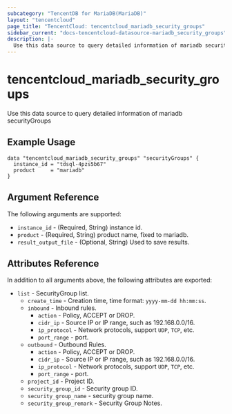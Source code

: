 ```yaml
---
subcategory: "TencentDB for MariaDB(MariaDB)"
layout: "tencentcloud"
page_title: "TencentCloud: tencentcloud_mariadb_security_groups"
sidebar_current: "docs-tencentcloud-datasource-mariadb_security_groups"
description: |-
  Use this data source to query detailed information of mariadb securityGroups
---
```


# tencentcloud_mariadb_security_groups

Use this data source to query detailed information of mariadb securityGroups

## Example Usage

```hcl
data "tencentcloud_mariadb_security_groups" "securityGroups" {
  instance_id = "tdsql-4pzs5b67"
  product     = "mariadb"
}
```

## Argument Reference

The following arguments are supported:

* `instance_id` - (Required, String) instance id.
* `product` - (Required, String) product name, fixed to mariadb.
* `result_output_file` - (Optional, String) Used to save results.

## Attributes Reference

In addition to all arguments above, the following attributes are exported:

* `list` - SecurityGroup list.
  * `create_time` - Creation time, time format: `yyyy-mm-dd hh:mm:ss`.
  * `inbound` - Inbound rules.
    * `action` - Policy, ACCEPT or DROP.
    * `cidr_ip` - Source IP or IP range, such as 192.168.0.0/16.
    * `ip_protocol` - Network protocols, support `UDP`, `TCP`, etc.
    * `port_range` - port.
  * `outbound` - Outbound Rules.
    * `action` - Policy, ACCEPT or DROP.
    * `cidr_ip` - Source IP or IP range, such as 192.168.0.0/16.
    * `ip_protocol` - Network protocols, support `UDP`, `TCP`, etc.
    * `port_range` - port.
  * `project_id` - Project ID.
  * `security_group_id` - Security group ID.
  * `security_group_name` - security group name.
  * `security_group_remark` - Security Group Notes.



